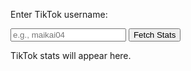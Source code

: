 <!-- Paste this below your <p>Welcome... line -->
<p>Enter TikTok username:</p>
<input type="text" id="usernameInput" placeholder="e.g., maikai04">
<button onclick="fetchStats()">Fetch Stats</button>

<p id="tiktok-stats">TikTok stats will appear here.</p>

<script>
const statsElement = document.getElementById("tiktok-stats");
const input = document.getElementById("usernameInput");

async function fetchStats() {
  const username = input.value.trim();
  if (!username) {
    statsElement.textContent = "Please enter a username.";
    return;
  }

  statsElement.textContent = "Loading...";

  try {
    const response = await fetch(`https://nekoweb.vercel.app/api/tiktok?user=${username}`);
    const data = await response.json();

    if (data.error) {
      statsElement.textContent = "Failed to load TikTok stats. Make sure the username is correct.";
      return;
    }

    statsElement.innerHTML = `
      🎵 <strong>${data.username}</strong><br>
      Followers: ${data.followers.toLocaleString()}<br>
      Likes: ${data.likes.toLocaleString()}<br>
      Videos: ${data.videos}
    `;
  } catch (err) {
    statsElement.textContent = "Error fetching TikTok stats.";
    console.error(err);
  }
}
</script>